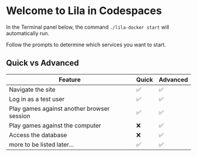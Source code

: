 # Welcome to Lila in Codespaces

In the Terminal panel below, the command `./lila-docker start` will automatically run.

Follow the prompts to determine which services you want to start.

## Quick vs Advanced

| Feature                                    | Quick | Advanced |
| ------------------------------------------ | ----- | -------- |
| Navigate the site                          | ✅    | ✅       |
| Log in as a test user                      | ✅    | ✅       |
| Play games against another browser session | ✅    | ✅       |
| Play games against the computer            | ❌    | ✅       |
| Access the database                        | ❌    | ✅       |
| more to be listed later...                 | ✅    | ✅       |
